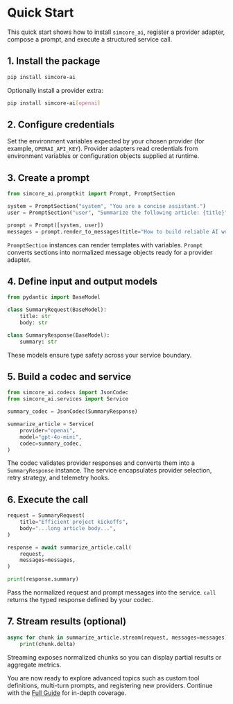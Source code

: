 # Quick Start

This quick start shows how to install `simcore_ai`, register a provider adapter, compose a prompt, and execute a structured service call.

## 1. Install the package

```bash
pip install simcore-ai
```

Optionally install a provider extra:

```bash
pip install simcore-ai[openai]
```

## 2. Configure credentials

Set the environment variables expected by your chosen provider (for example, `OPENAI_API_KEY`). Provider adapters read credentials from environment variables or configuration objects supplied at runtime.

## 3. Create a prompt

```python
from simcore_ai.promptkit import Prompt, PromptSection

system = PromptSection("system", "You are a concise assistant.")
user = PromptSection("user", "Summarize the following article: {title}")

prompt = Prompt([system, user])
messages = prompt.render_to_messages(title="How to build reliable AI workflows")
```

`PromptSection` instances can render templates with variables. `Prompt` converts sections into normalized message objects ready for a provider adapter.

## 4. Define input and output models

```python
from pydantic import BaseModel

class SummaryRequest(BaseModel):
    title: str
    body: str

class SummaryResponse(BaseModel):
    summary: str
```

These models ensure type safety across your service boundary.

## 5. Build a codec and service

```python
from simcore_ai.codecs import JsonCodec
from simcore_ai.services import Service

summary_codec = JsonCodec(SummaryResponse)

summarize_article = Service(
    provider="openai",
    model="gpt-4o-mini",
    codec=summary_codec,
)
```

The codec validates provider responses and converts them into a `SummaryResponse` instance. The service encapsulates provider selection, retry strategy, and telemetry hooks.

## 6. Execute the call

```python
request = SummaryRequest(
    title="Efficient project kickoffs",
    body="...long article body...",
)

response = await summarize_article.call(
    request,
    messages=messages,
)

print(response.summary)
```

Pass the normalized request and prompt messages into the service. `call` returns the typed response defined by your codec.

## 7. Stream results (optional)

```python
async for chunk in summarize_article.stream(request, messages=messages):
    print(chunk.delta)
```

Streaming exposes normalized chunks so you can display partial results or aggregate metrics.

You are now ready to explore advanced topics such as custom tool definitions, multi-turn prompts, and registering new providers. Continue with the [Full Guide](full_documentation.md) for in-depth coverage.
